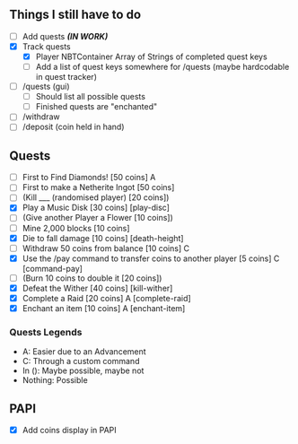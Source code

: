 ## Things I still have to do

- [ ] Add quests **_(IN WORK)_**
- [x] Track quests
  - [x] Player NBTContainer Array of Strings of completed quest keys
  - [ ] Add a list of quest keys somewhere for /quests (maybe hardcodable in quest tracker)
- [ ] /quests (gui)
  - [ ] Should list all possible quests
  - [ ] Finished quests are "enchanted"
- [ ] /withdraw <amount>
- [ ] /deposit (coin held in hand)

## Quests
- [ ] First to Find Diamonds! [50 coins] A
- [ ] First to make a Netherite Ingot [50 coins]
- [ ] (Kill ___ (randomised player) [20 coins])
- [X] Play a Music Disk [30 coins] [play-disc]
- [ ] (Give another Player a Flower [10 coins])
- [ ] Mine 2,000 blocks [10 coins]
- [X] Die to fall damage [10 coins] [death-height]
- [ ] Withdraw 50 coins from balance [10 coins] C
- [X] Use the /pay command to transfer coins to another player [5 coins] C [command-pay]
- [ ] (Burn 10 coins to double it [20 coins])
- [X] Defeat the Wither [40 coins] [kill-wither]
- [X] Complete a Raid [20 coins] A [complete-raid]
- [X] Enchant an item [10 coins] A [enchant-item]

### Quests Legends
- A: Easier due to an Advancement
- C: Through a custom command
- In (): Maybe possible, maybe not
- Nothing: Possible

## PAPI
- [x] Add coins display in PAPI